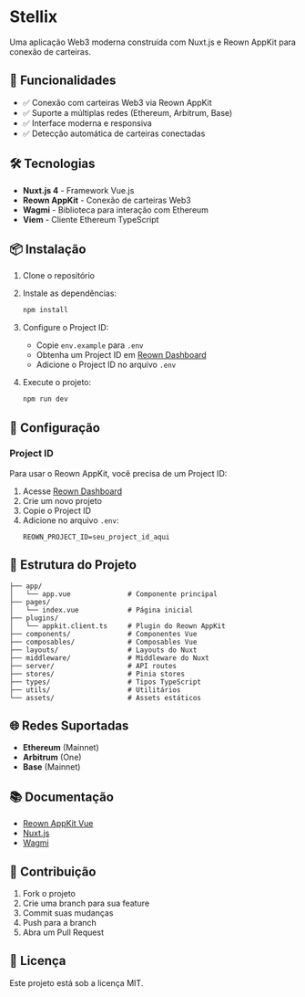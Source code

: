 # Stellix

Uma aplicação Web3 moderna construída com Nuxt.js e Reown AppKit para conexão de carteiras.

## 🚀 Funcionalidades

- ✅ Conexão com carteiras Web3 via Reown AppKit
- ✅ Suporte a múltiplas redes (Ethereum, Arbitrum, Base)
- ✅ Interface moderna e responsiva
- ✅ Detecção automática de carteiras conectadas

## 🛠️ Tecnologias

- **Nuxt.js 4** - Framework Vue.js
- **Reown AppKit** - Conexão de carteiras Web3
- **Wagmi** - Biblioteca para interação com Ethereum
- **Viem** - Cliente Ethereum TypeScript

## 📦 Instalação

1. Clone o repositório
2. Instale as dependências:
   ```bash
   npm install
   ```

3. Configure o Project ID:
   - Copie `env.example` para `.env`
   - Obtenha um Project ID em [Reown Dashboard](https://dashboard.reown.com/)
   - Adicione o Project ID no arquivo `.env`

4. Execute o projeto:
   ```bash
   npm run dev
   ```

## 🔧 Configuração

### Project ID

Para usar o Reown AppKit, você precisa de um Project ID:

1. Acesse [Reown Dashboard](https://dashboard.reown.com/)
2. Crie um novo projeto
3. Copie o Project ID
4. Adicione no arquivo `.env`:
   ```
   REOWN_PROJECT_ID=seu_project_id_aqui
   ```

## 📁 Estrutura do Projeto

```
├── app/
│   └── app.vue              # Componente principal
├── pages/
│   └── index.vue            # Página inicial
├── plugins/
│   └── appkit.client.ts     # Plugin do Reown AppKit
├── components/              # Componentes Vue
├── composables/             # Composables Vue
├── layouts/                 # Layouts do Nuxt
├── middleware/              # Middleware do Nuxt
├── server/                  # API routes
├── stores/                  # Pinia stores
├── types/                   # Tipos TypeScript
├── utils/                   # Utilitários
└── assets/                  # Assets estáticos
```

## 🌐 Redes Suportadas

- **Ethereum** (Mainnet)
- **Arbitrum** (One)
- **Base** (Mainnet)

## 📚 Documentação

- [Reown AppKit Vue](https://docs.reown.com/appkit/vue/core/installation)
- [Nuxt.js](https://nuxt.com/)
- [Wagmi](https://wagmi.sh/)

## 🤝 Contribuição

1. Fork o projeto
2. Crie uma branch para sua feature
3. Commit suas mudanças
4. Push para a branch
5. Abra um Pull Request

## 📄 Licença

Este projeto está sob a licença MIT.
